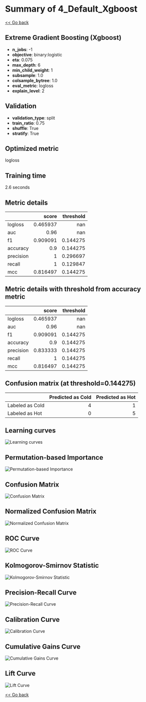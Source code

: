 # Summary of 4_Default_Xgboost

[<< Go back](../README.md)


## Extreme Gradient Boosting (Xgboost)
- **n_jobs**: -1
- **objective**: binary:logistic
- **eta**: 0.075
- **max_depth**: 6
- **min_child_weight**: 1
- **subsample**: 1.0
- **colsample_bytree**: 1.0
- **eval_metric**: logloss
- **explain_level**: 2

## Validation
 - **validation_type**: split
 - **train_ratio**: 0.75
 - **shuffle**: True
 - **stratify**: True

## Optimized metric
logloss

## Training time

2.6 seconds

## Metric details
|           |    score |   threshold |
|:----------|---------:|------------:|
| logloss   | 0.465937 |  nan        |
| auc       | 0.96     |  nan        |
| f1        | 0.909091 |    0.144275 |
| accuracy  | 0.9      |    0.144275 |
| precision | 1        |    0.296697 |
| recall    | 1        |    0.129847 |
| mcc       | 0.816497 |    0.144275 |


## Metric details with threshold from accuracy metric
|           |    score |   threshold |
|:----------|---------:|------------:|
| logloss   | 0.465937 |  nan        |
| auc       | 0.96     |  nan        |
| f1        | 0.909091 |    0.144275 |
| accuracy  | 0.9      |    0.144275 |
| precision | 0.833333 |    0.144275 |
| recall    | 1        |    0.144275 |
| mcc       | 0.816497 |    0.144275 |


## Confusion matrix (at threshold=0.144275)
|                 |   Predicted as Cold |   Predicted as Hot |
|:----------------|--------------------:|-------------------:|
| Labeled as Cold |                   4 |                  1 |
| Labeled as Hot  |                   0 |                  5 |

## Learning curves
![Learning curves](learning_curves.png)

## Permutation-based Importance
![Permutation-based Importance](permutation_importance.png)
## Confusion Matrix

![Confusion Matrix](confusion_matrix.png)


## Normalized Confusion Matrix

![Normalized Confusion Matrix](confusion_matrix_normalized.png)


## ROC Curve

![ROC Curve](roc_curve.png)


## Kolmogorov-Smirnov Statistic

![Kolmogorov-Smirnov Statistic](ks_statistic.png)


## Precision-Recall Curve

![Precision-Recall Curve](precision_recall_curve.png)


## Calibration Curve

![Calibration Curve](calibration_curve_curve.png)


## Cumulative Gains Curve

![Cumulative Gains Curve](cumulative_gains_curve.png)


## Lift Curve

![Lift Curve](lift_curve.png)



[<< Go back](../README.md)
